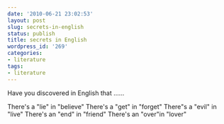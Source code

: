 ```yaml
---
date: '2010-06-21 23:02:53'
layout: post
slug: secrets-in-english
status: publish
title: secrets in English
wordpress_id: '269'
categories:
- literature
tags:
- literature
---
```


Have you discovered in English that ......




There's a "lie" in "believe"
There's a "get" in "forget"
There"s a "evil" in "live"
There's an "end" in "friend"
There's an "over"in "lover"
